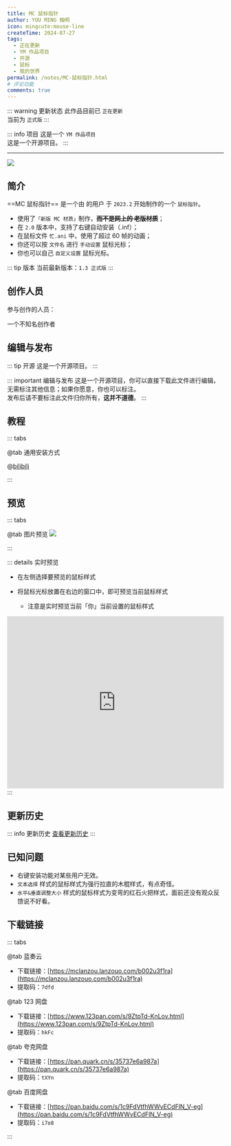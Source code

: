 ```yaml
---
title: MC 鼠标指针
author: YOU MING 柚明
icon: mingcute:mouse-line
createTime: 2024-07-27
tags:
  - 正在更新
  - YM 作品项目
  - 开源
  - 鼠标
  - 我的世界
permalink: /notes/MC-鼠标指针.html
# 评论功能
comments: true
---
```


::: warning 更新状态
此作品目前已 `正在更新`\
当前为 `正式版`
:::

::: info 项目
这是一个 `YM 作品项目`\
这是一个开源项目。
:::

---

![](https://image.youming.us.kg/sbzz.png)

## <Icon name="mingcute:document-line" color="currentColor" /> 简介

==MC 鼠标指针== 是一个由 <Badge text="Youming 工作室" type="tip" /> 的用户 <Badge text="YOU MING 柚明" type="info" /> 于 `2023.2` 开始制作的一个 `鼠标指针`。

- 使用了`「新版 MC 材质」`制作，**~~而不是网上的 老版材质~~**；
- 在 `2.0` 版本中，支持了右键自动安装（.inf）；
- 在鼠标文件 `忙.ani` 中，使用了超过 60 帧的动画；
- 你还可以按 `文件名` 进行 `手动设置` 鼠标光标；
- 你也可以自己 `自定义设置` 鼠标光标。

::: tip 版本
当前最新版本：`1.3 正式版`
:::

## <Icon name="mingcute:contacts-3-line" color="currentColor" /> 创作人员

参与创作的人员：<Badge text="YOU MING 柚明" type="info" />

<LinkCard title="YOU MING 柚明" icon="https://image.youming.us.kg/ym-ys.png" href="/notes/更多/工作室.html#you-ming-柚明">
    一个不知名创作者
</LinkCard>

## <Icon name="mingcute:pencil-3-line" color="currentColor" /> 编辑与发布

::: tip 开源
这是一个开源项目。
:::

::: important 编辑与发布
这是一个开源项目，你可以直接下载此文件进行编辑，无需标注其他信息；如果你愿意，你也可以标注。\
发布后请不要标注此文件归你所有，**这并不道德**。
:::

## <Icon name="mingcute:bulb-line" color="currentColor" /> 教程
::: tabs

@tab <Icon name="mingcute:film-line" color="currentColor" /> 通用安装方式

@[bilibili](BV1EJegeBERB)

:::

## <Icon name="mingcute:eye-2-line" color="currentColor" /> 预览

::: tabs

@tab <Icon name="mingcute:pic-line" color="currentColor" /> 图片预览
![](https://image.youming.us.kg/sbzz-yl.png)

:::

::: details 实时预览
- 在左侧选择要预览的鼠标样式
- 将鼠标光标放置在右边的窗口中，即可预览当前鼠标样式

  - 注意是实时预览当前「你」当前设置的鼠标样式

<iframe src="https://api.youming.us.kg/鼠标样式预览.html" width="100%" height="400px" frameborder="0"></iframe>
:::

## <Icon name="mingcute:history-anticlockwise-line" color="currentColor" /> 更新历史

::: info 更新历史
[查看更新历史](/notes/更新历史/MC-鼠标指针.html)
:::

## <Icon name="mingcute:alert-line" color="currentColor" /> 已知问题
- 右键安装功能对某些用户无效。
- `文本选择` 样式的鼠标样式为强行拉直的木棍样式，有点奇怪。
- `水平&垂直调整大小` 样式的鼠标样式为变弯的红石火把样式，面前还没有观众反馈说不好看。

## <Icon name="mingcute:arrow-to-down-line" color="currentColor" /> 下载链接
::: tabs

@tab <Icon name="mingcute:cloud-line" color="currentColor" /> 蓝奏云

- 下载链接：[https://mclanzou.lanzouo.com/b002u3f1ra](https://mclanzou.lanzouo.com/b002u3f1ra)
- 提取码：`7dfd`

@tab <Icon name="mingcute:cloud-line" color="currentColor" /> 123 网盘

- 下载链接：[https://www.123pan.com/s/9ZtpTd-KnLov.html](https://www.123pan.com/s/9ZtpTd-KnLov.html)
- 提取码：`hkFc`

@tab <Icon name="mingcute:cloud-line" color="currentColor" /> 夸克网盘

- 下载链接：[https://pan.quark.cn/s/35737e6a987a](https://pan.quark.cn/s/35737e6a987a)
- 提取码：`tXYn`

@tab <Icon name="mingcute:cloud-line" color="currentColor" /> 百度网盘

- 下载链接：[https://pan.baidu.com/s/1c9FdVtfhWWvECdFlN_V-eg](https://pan.baidu.com/s/1c9FdVtfhWWvECdFlN_V-eg)
- 提取码：`i7o8`

:::
